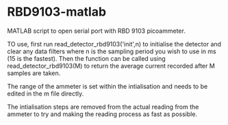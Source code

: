 # RBD9103-matlab

MATLAB script to open serial port with RBD 9103 picoammeter.

TO use, first run read_detector_rbd9103('init',n) to initialise the detector and clear any data filters where n is the sampling period you wish to use in ms (15 is the fastest). Then the function can be called using read_detector_rbd9103(M) to return the average current recorded after M samples are taken.

The range of the ammeter is set within the intialisation and needs to be edited in the m file directly.

The intialisation steps are removed from the actual reading from the ammeter to try and making the reading process as fast as possible.
